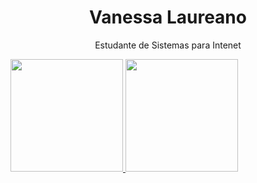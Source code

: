 <!--
**vanessalaureano/vanessalaureano** is a ✨ _special_ ✨ repository because its `README.md` (this file) appears on your GitHub profile.

Here are some ideas to get you started:

- 🔭 I’m currently working on ...
- 🌱 I’m currently learning ...
- 👯 I’m looking to collaborate on ...
- 🤔 I’m looking for help with ...
- 💬 Ask me about ...
- 📫 How to reach me: ...
- 😄 Pronouns: ...
- ⚡ Fun fact: ...
-->

<h1 align="center">Vanessa Laureano</h1>
<p align="center">Estudante de Sistemas para Intenet</p>

<div>
<a href="https://github.com/vanessalaureano">
<img height="180em" src="https://github-readme-stats.vercel.app/api/top-langs/?username=vanessalaureano&layout=compact&langs_count=7&theme=dracula"/>
<img height="180em" src="https://github-readme-stats.vercel.app/api?username=vanessalaureano&show_icons=true&theme=dracula&include_all_commits=true&count_private=true"/>
</div>

